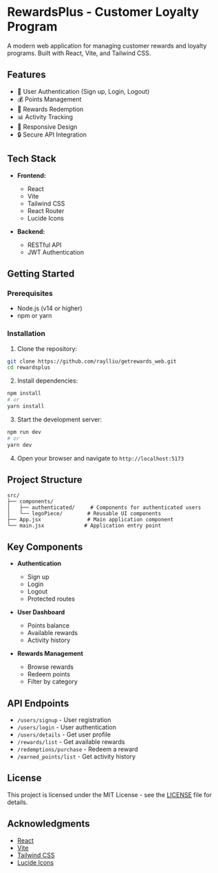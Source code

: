 # RewardsPlus - Customer Loyalty Program

A modern web application for managing customer rewards and loyalty programs. Built with React, Vite, and Tailwind CSS.

## Features

- 🎯 User Authentication (Sign up, Login, Logout)
- 💰 Points Management
- 🎁 Rewards Redemption
- 📊 Activity Tracking
- 📱 Responsive Design
- 🔒 Secure API Integration

## Tech Stack

- **Frontend:**
  - React
  - Vite
  - Tailwind CSS
  - React Router
  - Lucide Icons

- **Backend:**
  - RESTful API
  - JWT Authentication

## Getting Started

### Prerequisites

- Node.js (v14 or higher)
- npm or yarn

### Installation

1. Clone the repository:
```bash
git clone https://github.com/raylliu/getrewards_web.git
cd rewardsplus
```

2. Install dependencies:
```bash
npm install
# or
yarn install
```

3. Start the development server:
```bash
npm run dev
# or
yarn dev
```

4. Open your browser and navigate to `http://localhost:5173`

## Project Structure

```
src/
├── components/
│   ├── authenticated/     # Components for authenticated users
│   └── legoPiece/        # Reusable UI components
├── App.jsx               # Main application component
└── main.jsx             # Application entry point
```

## Key Components

- **Authentication**
  - Sign up
  - Login
  - Logout
  - Protected routes

- **User Dashboard**
  - Points balance
  - Available rewards
  - Activity history

- **Rewards Management**
  - Browse rewards
  - Redeem points
  - Filter by category

## API Endpoints

- `/users/signup` - User registration
- `/users/login` - User authentication
- `/users/details` - Get user profile
- `/rewards/list` - Get available rewards
- `/redemptions/purchase` - Redeem a reward
- `/earned_points/list` - Get activity history


## License

This project is licensed under the MIT License - see the [LICENSE](LICENSE) file for details.

## Acknowledgments

- [React](https://reactjs.org/)
- [Vite](https://vitejs.dev/)
- [Tailwind CSS](https://tailwindcss.com/)
- [Lucide Icons](https://lucide.dev/)
